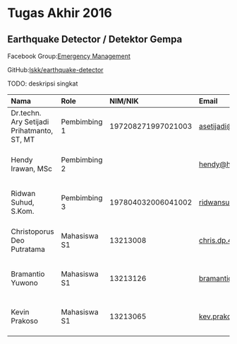 # Tugas Akhir 2016

## Earthquake Detector / Detektor Gempa

Facebook Group:[Emergency Management](https://web.facebook.com/groups/633338563508559/)

GitHub:[lskk/earthquake-detector](https://github.com/lskk/earthquake-detector)

TODO: deskripsi singkat

| Nama | Role | NIM/NIK | Email | ORCID | GitHub | figshare | LinkedIn |
| :--- | :--- | :--- | :--- | :--- | :--- | :--- | :--- |
| Dr.techn. Ary Setijadi Prihatmanto, ST, MT | Pembimbing 1 | 197208271997021003 | [asetijadi@lskk.ee.itb.ac.id](mailto:asetijadi%40lskk.ee.itb.ac.id) | [http://orcid.org/0000-0002-9471-0227](http://orcid.org/0000-0002-9471-0227) | [asetijadi](https://github.com/asetijadi) | [https://figshare.com/authors/Ary\_Setijadi\_Prihatmanto/2919545](https://figshare.com/authors/Ary_Setijadi_Prihatmanto/2919545) | [https://www.linkedin.com/in/asetijadi](https://www.linkedin.com/in/asetijadi) |
| Hendy Irawan, MSc | Pembimbing 2 |  | [hendy@hendyirawan.com](mailto:hendy%40hendyirawan.com) | [http://orcid.org/0000-0002-5231-2802](http://orcid.org/0000-0002-5231-2802) | [ceefour](https://github.com/ceefour) | [https://figshare.com/authors/Hendy\_Irawan/2919542](https://figshare.com/authors/Hendy_Irawan/2919542) | [https://www.linkedin.com/in/hendyirawan](https://www.linkedin.com/in/hendyirawan) |
| Ridwan Suhud, S.Kom. | Pembimbing 3 | 197804032006041002 | [ridwansuhud@gmail.com](mailto:ridwansuhud%40gmail.com) | [http://orcid.org/0000-0001-7382-8771](http://orcid.org/0000-0001-7382-8771) | [ridwansuhud](https://github.com/ridwansuhud) | [https://figshare.com/authors/Ridwan\_Suhud/3191590](https://figshare.com/authors/Ridwan_Suhud/3191590) |  |
| Christoporus Deo Putratama | Mahasiswa S1 | 13213008 | [chris.dp.41@gmail.com](mailto:chris.dp.41%40gmail.com) | [http://orcid.org/0000-0003-3734-5136](http://orcid.org/0000-0003-3734-5136) | [cputratama](https://github.com/cputratama) | [https://figshare.com/authors/Christoporus\_Deo\_Putratama/3130635](https://figshare.com/authors/Christoporus_Deo_Putratama/3130635) |  |
| Bramantio Yuwono | Mahasiswa S1 | 13213126 | [bramantio.yuwono@gmail.com](mailto:bramantio.yuwono%40gmail.com) | [http://orcid.org/0000-0003-3268-9386](http://orcid.org/0000-0003-3268-9386) | [bramty](https://github.com/bramty) | [https://figshare.com/authors/\_/3191588](https://figshare.com/authors/_/3191588) |  |
| Kevin Prakoso | Mahasiswa S1 | 13213065 | [kev.prakoso@yahoo.com](mailto:kev.prakoso%40yahoo.com) | [http://orcid.org/0000-0003-0824-3018](http://orcid.org/0000-0003-0824-3018) | [kevprakoso](https://github.com/kevprakoso) | [https://figshare.com/authors/Kevin\_Shidqi\_Prakoso/3130632](https://figshare.com/authors/Kevin_Shidqi_Prakoso/3130632) | [https://ps.linkedin.com/in/kevinprakoso](https://ps.linkedin.com/in/kevinprakoso) |



